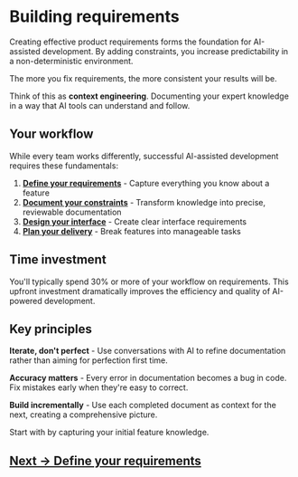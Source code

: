 # Building requirements

Creating effective product requirements forms the foundation for AI-assisted development. By adding constraints, you
increase predictability in a non-deterministic environment.

The more you fix requirements, the more consistent your results will be.

Think of this as **context engineering**. Documenting your expert knowledge in a way that AI tools can understand and
follow.

## Your workflow

While every team works differently, successful AI-assisted development requires these fundamentals:

1. **[Define your requirements](define-your-requirements.md)** - Capture everything you know about a feature
2. **[Document your constraints](document-your-constraints.md)** - Transform knowledge into precise, reviewable
   documentation
3. **[Design your interface](design-your-interface.md)** - Create clear interface requirements
4. **[Plan your delivery](plan-your-delivery.md)** - Break features into manageable tasks

## Time investment

You'll typically spend 30% or more of your workflow on requirements. This upfront investment dramatically improves the
efficiency and quality of AI-powered development.

## Key principles

**Iterate, don't perfect** - Use conversations with AI to refine documentation rather than aiming for perfection first
time.

**Accuracy matters** - Every error in documentation becomes a bug in code. Fix mistakes early when they're easy to
correct.

**Build incrementally** - Use each completed document as context for the next, creating a comprehensive picture.

Start with by capturing your initial feature knowledge.

## [Next -> Define your requirements](define-your-requirements.md)